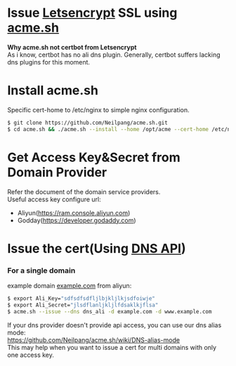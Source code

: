 # Issue [Letsencrypt](https://letsencrypt.org/) SSL using [acme.sh](https://github.com/Neilpang/acme.sh)

**Why acme.sh not certbot from Letsencrypt**  
As i know, certbot has no ali dns plugin. Generally, certbot suffers lacking dns plugins for this moment.

# Install acme.sh  
Specific cert-home to /etc/nginx to simple nginx configuration.

```bash
$ git clone https://github.com/Neilpang/acme.sh.git
$ cd acme.sh && ./acme.sh --install --home /opt/acme --cert-home /etc/nginx/certs
```

# Get Access Key&Secret from Domain Provider
Refer the document of the domain service providers.  
Useful access key configure url:  
* Aliyun(https://ram.console.aliyun.com)
* Godday(https://developer.godaddy.com)

# Issue the cert(Using [DNS API](https://github.com/Neilpang/acme.sh/wiki/dnsapi))  
### For a single domain  
example domain [example.com]() from aliyun:
```bash
$ export Ali_Key="sdfsdfsdfljlbjkljlkjsdfoiwje"
$ export Ali_Secret="jlsdflanljkljlfdsaklkjflsa"
$ acme.sh --issue --dns dns_ali -d example.com -d www.example.com
```

If your dns provider doesn't provide api access, you can use our dns alias mode:  
https://github.com/Neilpang/acme.sh/wiki/DNS-alias-mode  
This may help when you want to issue a cert for multi domains with only one access key.